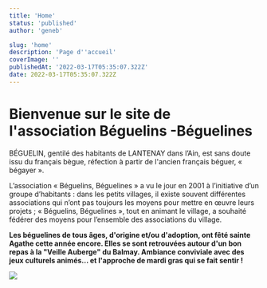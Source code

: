 ```yaml
---
title: 'Home'
status: 'published'
author: 'geneb'

slug: 'home'
description: 'Page d''accueil'
coverImage: ''
publishedAt: '2022-03-17T05:35:07.322Z'
date: 2022-03-17T05:35:07.322Z
---
```


# Bienvenue sur le site de l'association Béguelins -Béguelines

BÉGUELIN, gentilé des habitants de LANTENAY dans l’Ain, est sans doute issu du français bègue, réfection à partir de l'ancien français béguer, « bégayer ».

L’association « Béguelins, Béguelines » a vu le jour en 2001 à l’initiative d’un groupe d’habitants : dans les petits villages, il existe souvent différentes associations qui n’ont pas toujours les moyens pour mettre en œuvre leurs projets ; « Béguelins, Béguelines », tout en animant le village, a souhaité fédérer des moyens pour l’ensemble des associations du village.

**Les béguelines de tous âges, d'origine et/ou d'adoption, ont fêté sainte Agathe cette année encore. Elles se sont retrouvées autour d'un bon repas à la "Veille Auberge" du Balmay. Ambiance conviviale avec des jeux culturels animés... et l'approche de mardi gras qui se fait sentir !**

**![](/img/beguelins/image-Y2NT.png)**
